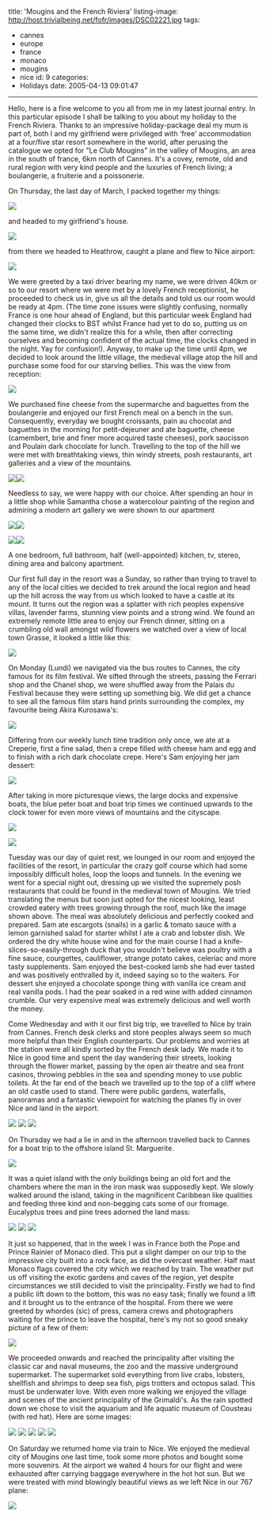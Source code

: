 title: 'Mougins and the French Riviera'
listing-image: http://host.trivialbeing.net/fofr/images/DSC02221.jpg
tags:
  - cannes
  - europe
  - france
  - monaco
  - mougins
  - nice
id: 9
categories:
  - Holidays
date: 2005-04-13 09:01:47
---

Hello, here is a fine welcome to you all from me in my latest journal entry. In this particular episode I shall be talking to you about my holiday to the French Riviera. Thanks to an impressive holiday-package deal my mum is part of, both I and my girlfriend were privileged with ‘free' accommodation at a four/five star resort somewhere in the world, after perusing the catalogue we opted for "Le Club Mougins" in the valley of Mougins, an area in the south of france, 6km north of Cannes. It's a covey, remote, old and rural region with very kind people and the luxuries of French living; a boulangerie, a fruiterie and a poissonerie.

On Thursday, the last day of March, I packed together my things:

![](http://fofr.trivialbeing.net/images/DSC01865.jpg)

and headed to my girlfriend's house.

<!--more-->

![](http://fofr.trivialbeing.net/images/sam.jpg)

from there we headed to Heathrow, caught a plane and flew to Nice airport:

![](http://fofr.trivialbeing.net/images/DSC01886.jpg)

We were greeted by a taxi driver bearing my name, we were driven 40km or so to our resort where we were met by a lovely French receptionist, he proceeded to check us in, give us all the details and told us our room would be ready at 4pm. (The time zone issues were slightly confusing, normally France is one hour ahead of England, but this particular week England had changed their clocks to BST whilst France had yet to do so, putting us on the same time, we didn't realize this for a while, then after correcting ourselves and becoming confident of the actual time, the clocks changed in the night. Yay for confusion!). Anyway, to make up the time until 4pm, we decided to look around the little village, the medieval village atop the hill and purchase some food for our starving bellies. This was the view from reception:

 ![](http://fofr.trivialbeing.net/images/DSC02483.jpg)

We purchased fine cheese from the supermarche and baguettes from the boulangerie and enjoyed our first French meal on a bench in the sun. Consequently, everyday we bought croissants, pain au chocolat and baguettes in the morning for petit-dejeuner and ate baguette, cheese (camembert, brie and finer more acquired taste cheeses), pork saucisson and Poulain dark chocolate for lunch. Travelling to the top of the hill we were met with breathtaking views, thin windy streets, posh restaurants, art galleries and a view of the mountains.

![](http://fofr.trivialbeing.net/images/DSC02486.jpg)![](http://fofr.trivialbeing.net/images/DSC01891.jpg)

Needless to say, we were happy with our choice. After spending an hour in a little shop while Samantha chose a watercolour painting of the region and admiring a modern art gallery we were shown to our apartment

![](http://fofr.trivialbeing.net/images/DSC02462.jpg)![](http://fofr.trivialbeing.net/images/DSC02460.jpg)

![](http://fofr.trivialbeing.net/images/DSC02456.jpg)![](http://fofr.trivialbeing.net/images/DSC02447.jpg)

A one bedroom, full bathroom, half (well-appointed) kitchen, tv, stereo, dining area and balcony apartment.

Our first full day in the resort was a Sunday, so rather than trying to travel to any of the local cities we decided to trek around the local region and head up the hill across the way from us which looked to have a castle at its mount. It turns out the region was a splatter with rich peoples expensive villas, lavender farms, stunning view points and a strong wind. We found an extremely remote little area to enjoy our French dinner, sitting on a crumbling old wall amongst wild flowers we watched over a view of local town Grasse, it looked a little like this:

![](http://fofr.trivialbeing.net/images/DSC01937.jpg)

On Monday (Lundi) we navigated via the bus routes to Cannes, the city famous for its film festival. We sifted through the streets, passing the Ferrari shop and the Chanel shop, we were shuffled away from the Palais du Festival because they were setting up something big. We did get a chance to see all the famous film stars hand prints surrounding the complex, my favourite being Akira Kurosawa's:

![](http://fofr.trivialbeing.net/images/DSC02046.jpg)

Differing from our weekly lunch time tradition only once, we ate at a Creperie, first a fine salad, then a crepe filled with cheese ham and egg and to finish with a rich dark chocolate crepe. Here's Sam enjoying her jam dessert:

![](http://fofr.trivialbeing.net/images/DSC02017.jpg)

After taking in more picturesque views, the large docks and expensive boats, the blue peter boat and boat trip times we continued upwards to the clock tower for even more views of mountains and the cityscape.

![](http://fofr.trivialbeing.net/images/DSC02015.jpg)

![](http://fofr.trivialbeing.net/images/DSC02028.jpg)

Tuesday was our day of quiet rest, we lounged in our room and enjoyed the facilities of the resort, in particular the crazy golf course which had some impossibly difficult holes, loop the loops and tunnels. In the evening we went for a special night out, dressing up we visited the supremely posh restaurants that could be found in the medieval town of Mougins. We tried translating the menus but soon just opted for the nicest looking, least crowded eatery with trees growing through the roof, much like the image shown above. The meal was absolutely delicious and perfectly cooked and prepared. Sam ate escargots (snails) in a garlic & tomato sauce with a lemon garnished salad for starter whilst I ate a crab and lobster dish. We ordered the dry white house wine and for the main course I had a knife-slices-so-easily-through duck that you wouldn't believe was poultry with a fine sauce, courgettes, cauliflower, strange potato cakes, celeriac and more tasty supplements. Sam enjoyed the best-cooked lamb she had ever tasted and was positively enthralled by it, indeed saying so to the waiters. For dessert she enjoyed a chocolate sponge thing with vanilla ice cream and  real vanilla pods. I had the pear soaked in a red wine with added cinnamon crumble. Our very expensive meal was extremely delicious and well worth the money.

Come Wednesday and with it our first big trip, we travelled to Nice by train from Cannes. French desk clerks and store peoples always seem so much more helpful than their English counterparts. Our problems and worries at the station were all kindly sorted by the French desk lady. We made it to Nice in good time and spent the day wandering their streets, looking through the flower market, passing by the open air theatre and sea front casinos, throwing pebbles in the sea and spending money to use public toilets. At the far end of the beach we travelled up to the top of a cliff where an old castle used to stand. There were public gardens, waterfalls, panoramas and a fantastic viewpoint for watching the planes fly in over Nice and land in the airport.

![](http://fofr.trivialbeing.net/images/DSC02260.jpg)
![](http://fofr.trivialbeing.net/images/DSC02243.jpg)
![](http://fofr.trivialbeing.net/images/DSC02221.jpg)

On Thursday we had a lie in and in the afternoon travelled back to Cannes for a boat trip to the offshore island St. Marguerite.

![](http://fofr.trivialbeing.net/images/DSC02307.jpg)

It was a quiet island with the only buildings being an old fort and the chambers where the man in the iron mask was supposedly kept. We slowly walked around the island, taking in the magnificent Caribbean like qualities and feeding three kind and non-begging cats some of our fromage. Eucalyptus trees and pine trees adorned the land mass:

![](http://fofr.trivialbeing.net/images/DSC02314.jpg)
![](http://fofr.trivialbeing.net/images/DSC02293.jpg)
![](http://fofr.trivialbeing.net/images/DSC02288.jpg)

It just so happened, that in the week I was in France both the Pope and Prince Rainier of Monaco died. This put a slight damper on our trip to the impressive city built into a rock face, as did the overcast weather. Half mast Monaco flags covered the city which we reached by train. The weather put us off visiting the exotic gardens and caves of the region, yet despite circumstances we still decided to visit the principality. Firstly we had to find a public lift down to the bottom, this was no easy task; finally we found a lift and it brought us to the entrance of the hospital. From there we were greeted by whordes (sic) of press, camera crews and photographers waiting for the prince to leave the hospital, here's my not so good sneaky picture of a few of them:

![](http://fofr.trivialbeing.net/images/DSC02335.jpg)

We proceeded onwards and reached the principality after visiting the classic car and naval museums, the zoo and the massive underground supermarket. The supermarket sold everything from live crabs, lobsters, shellfish and shrimps to deep sea fish, pigs trotters and octopus salad. This must be underwater love. With even more walking we enjoyed the village and scenes of the ancient principality of the Grimaldi's. As the rain spotted down we chose to visit the aquarium and life aquatic museum of Cousteau (with red hat). Here are some images:

![](http://fofr.trivialbeing.net/images/DSC02412.jpg)
![](http://fofr.trivialbeing.net/images/DSC02434.jpg)
![](http://fofr.trivialbeing.net/images/DSC02370.jpg)
![](http://fofr.trivialbeing.net/images/DSC02364.jpg)
![](http://fofr.trivialbeing.net/images/DSC02361.jpg)

On Saturday we returned home via train to Nice. We enjoyed the medieval city of Mougins one last time, took some more photos and bought some more souvenirs. At the airport we waited 4 hours for our flight and were exhausted after carrying baggage everywhere in the hot hot sun. But we were treated with mind blowingly beautiful views as we left Nice in our 767 plane:

![](http://fofr.trivialbeing.net/images/DSC02507.jpg)
